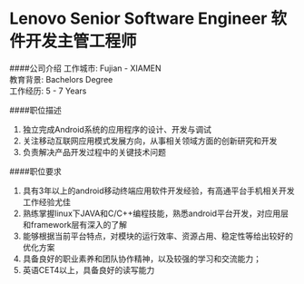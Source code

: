 Lenovo Senior Software Engineer 软件开发主管工程师
==========  

####公司介绍
工作城市: Fujian - XIAMEN  
教育背景: Bachelors Degree  
工作经历: 5 - 7 Years  

####职位描述
1. 独立完成Android系统的应用程序的设计、开发与调试  
2. 关注移动互联网应用模式发展方向，从事相关领域方面的创新研究和开发  
3. 负责解决产品开发过程中的关键技术问题  
  
####职位要求 
1. 具有3年以上的android移动终端应用软件开发经验，有高通平台手机相关开发工作经验尤佳  
2. 熟练掌握linux下JAVA和C/C++编程技能，熟悉android平台开发，对应用层和framework层有深入的了解  
3. 能够根据当前平台特点，对模块的运行效率、资源占用、稳定性等给出较好的优化方案  
4. 具备良好的职业素养和团队协作精神，以及较强的学习和交流能力； 
5. 英语CET4以上，具备良好的读写能力  